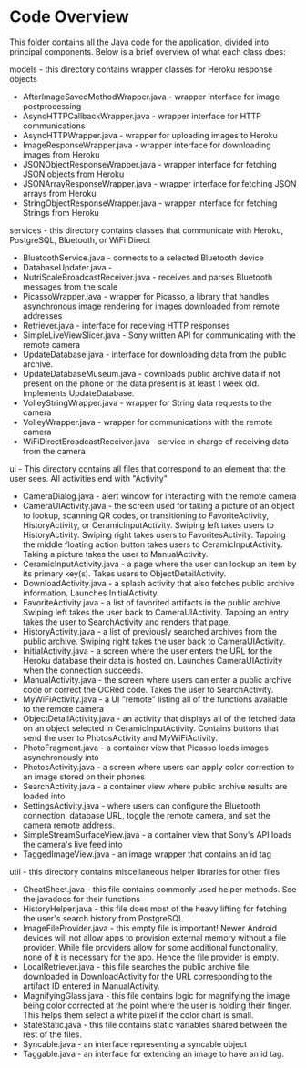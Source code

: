 # Code Overview

This folder contains all the Java code for the application, divided into principal components.
Below is a brief overview of what each class does:

models - this directory contains wrapper classes for Heroku response objects
- AfterImageSavedMethodWrapper.java - wrapper interface for image postprocessing
- AsyncHTTPCallbackWrapper.java - wrapper interface for HTTP communications
- AsyncHTTPWrapper.java - wrapper for uploading images to Heroku
- ImageResponseWrapper.java - wrapper interface for downloading images from Heroku
- JSONObjectResponseWrapper.java - wrapper interface for fetching JSON objects from Heroku
- JSONArrayResponseWrapper.java - wrapper interface for fetching JSON arrays from Heroku
- StringObjectResponseWrapper.java - wrapper interface for fetching Strings from Heroku

services - this directory contains classes that communicate with Heroku, PostgreSQL, Bluetooth, or WiFi Direct
- BluetoothService.java - connects to a selected Bluetooth device
- DatabaseUpdater.java - 
- NutriScaleBroadcastReceiver.java - receives and parses Bluetooth messages from the scale
- PicassoWrapper.java - wrapper for Picasso, a library that handles asynchronous image rendering for images downloaded from remote addresses
- Retriever.java - interface for receiving HTTP responses
- SimpleLiveViewSlicer.java - Sony written API for communicating with the remote camera
- UpdateDatabase.java - interface for downloading data from the public archive.
- UpdateDatabaseMuseum.java - downloads public archive data if not present on the phone or the data present is at least 1 week old. Implements UpdateDatabase.
- VolleyStringWrapper.java - wrapper for String data requests to the camera
- VolleyWrapper.java - wrapper for communications with the remote camera
- WiFiDirectBroadcastReceiver.java - service in charge of receiving data from the camera

ui - This directory contains all files that correspond to an element that the user sees. All activities end with "Activity"
- CameraDialog.java - alert window for interacting with the remote camera
- CameraUIActivity.java - the screen used for taking a picture of an object to lookup, scanning QR codes, or transitioning to FavoriteActivity, HistoryActivity, or CeramicInputActivity. Swiping left takes users to HistoryActivity. Swiping right takes users to FavoritesActivity. Tapping the middle floating action button takes users to CeramicInputActivity. Taking a picture takes the user to ManualActivity.
- CeramicInputActivity.java - a page where the user can lookup an item by its primary key(s). Takes users to ObjectDetailActivity.
- DownloadActivity.java - a splash activity that also fetches public archive information. Launches InitialActivity.
- FavoriteActivity.java - a list of favorited artifacts in the public archive. Swiping left takes the user back to CameraUIActivity. Tapping an entry takes the user to SearchActivity and renders that page.
- HistoryActivity.java - a list of previously searched archives from the public archive. Swiping right takes the user back to CameraUIActivity.
- InitialActivity.java - a screen where the user enters the URL for the Heroku database their data is hosted on. Launches CameraUIActivity when the connection succeeds.
- ManualActivity.java - the screen where users can enter a public archive code or correct the OCRed code. Takes the user to SearchActivity.
- MyWiFiActivity.java - a UI "remote" listing all of the functions available to the remote camera
- ObjectDetailActivity.java - an activity that displays all of the fetched data on an object selected in CeramicInputActivity. Contains buttons that send the user to PhotosActivity and MyWiFiActivity.
- PhotoFragment.java - a container view that Picasso loads images asynchronously into
- PhotosActivity.java - a screen where users can apply color correction to an image stored on their phones
- SearchActivity.java - a container view where public archive results are loaded into
- SettingsActivity.java - where users can configure the Bluetooth connection, database URL, toggle the remote camera, and set the camera remote address.
- SimpleStreamSurfaceView.java - a container view that Sony's API loads the camera's live feed into
- TaggedImageView.java - an image wrapper that contains an id tag

util - this directory contains miscellaneous helper libraries for other files
- CheatSheet.java - this file contains commonly used helper methods. See the javadocs for their functions
- HistoryHelper.java - this file does most of the heavy lifting for fetching the user's search history from PostgreSQL
- ImageFileProvider.java - this empty file is important! Newer Android devices will not allow apps to provision external memory without a file provider. While file providers allow for some additional functionality, none of it is necessary for the app. Hence the file provider is empty.
- LocalRetriever.java - this file searches the public archive file downloaded in DownloadActivity for the URL corresponding to the artifact ID entered in ManualActivity.
- MagnifyingGlass.java - this file contains logic for magnifying the image being color corrected at the point where the user is holding their finger. This helps them select a white pixel if the color chart is small.
- StateStatic.java - this file contains static variables shared between the rest of the files.
- Syncable.java - an interface representing a syncable object
- Taggable.java - an interface for extending an image to have an id tag.